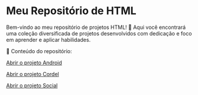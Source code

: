 # Meu Repositório de HTML

Bem-vindo ao meu repositório de projetos HTML! 🚀 Aqui você encontrará uma coleção diversificada de projetos desenvolvidos com dedicação e foco em aprender e aplicar habilidades.

🔹 Conteúdo do repositório:

<a href="https://rangelzin.github.io/PortfolioHTML-CSS/html-css/projeto-android/android.html" target="_blank"> Abrir o projeto Android</a>

<a href="https://rangelzin.github.io/PortfolioHTML-CSS/html-css/projeto-cordel/projeto-cordel.html" target="_blank"> Abrir o projeto Cordel</a>

<a href="https://rangelzin.github.io/PortfolioHTML-CSS/html-css/projeto-social/social.html" target="_blank"> Abrir o projeto Social</a>


